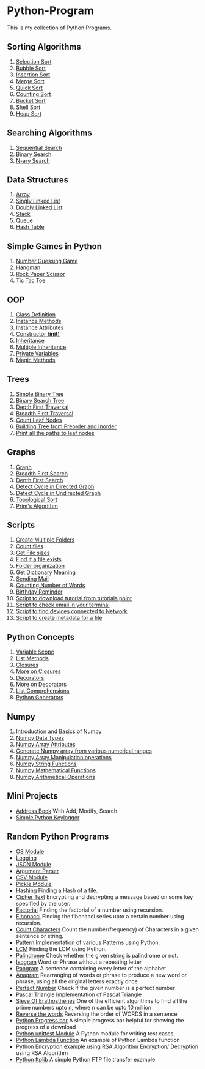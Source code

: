 # Python-Program
This is my collection of Python Programs.<br />


## Sorting Algorithms

1. [Selection Sort](https://github.com/akhilesh1806/Python-Program/blob/master/Programs/P24_SelectionSort.py)
2. [Bubble Sort](https://github.com/akhilesh1806/Python-Program/blob/master/Programs/P25_BubbleSort.py)
3. [Insertion Sort](https://github.com/akhilesh1806/Python-Program/blob/master/Programs/P26_InsertionSort.py)
4. [Merge Sort](https://github.com/akhilesh1806/Python-Program/blob/master/Programs/P27_MergeSort.py)
5. [Quick Sort](https://github.com/akhilesh1806/Python-Program/blob/master/Programs/P28_QuickSort.py)
6. [Counting Sort](https://github.com/akhilesh1806/Python-Program/blob/master/Programs/P48_CountingSort.py)
7. [Bucket Sort](https://github.com/akhilesh1806/Python-Program/blob/master/Programs/P52_BucketSort.py)
8. [Shell Sort](https://github.com/akhilesh1806/Python-Program/blob/master/Programs/P53_ShellSort.py)
9. [Heap Sort](https://github.com/akhilesh1806/Python-Program/blob/master/Programs/P66_HeapSort.py)

## Searching Algorithms

1. [Sequential Search](https://github.com/akhilesh1806/Python-Program/blob/master/Programs/P22_SequentialSearch.py)
2. [Binary Search](https://github.com/akhilesh1806/Python-Program/blob/master/Programs/P23_BinarySearch.py)
3. [N-ary Search](https://github.com/akhilesh1806/Python-Program/blob/master/Programs/P35_NarySearch.py)

## Data Structures

1. [Array](https://github.com/akhilesh1806/Python-Program/blob/master/Programs/P30_Array.py)
2. [Singly Linked List](https://github.com/akhilesh1806/Python-Program/blob/master/Programs/P31_SinglyLinkedList.py)
3. [Doubly Linked List](https://github.com/akhilesh1806/Python-Program/blob/master/Programs/P33_DoublyLinkedList.py)
4. [Stack](https://github.com/akhilesh1806/Python-Program/blob/master/Programs/P34_Stack.py)
5. [Queue](https://github.com/akhilesh1806/Python-Program/blob/master/Programs/P39_Queue.py)
6. [Hash Table](https://github.com/akhilesh1806/Python-Program/blob/master/Programs/P78_HashTable.py)

## Simple Games in Python

1. [Number Guessing Game](https://github.com/akhilesh1806/Python-Program/blob/master/Programs/P21_GuessTheNumber.py)
2. [Hangman](https://github.com/akhilesh1806/Python-Program/blob/master/Programs/P37_HangmanGame.py)
3. [Rock Paper Scissor](https://github.com/akhilesh1806/Python-Program/blob/master/Programs/P49_RockPaperScissors.py)
4. [Tic Tac Toe](https://github.com/akhilesh1806/Python-Program/blob/master/Programs/P75_TicTacToe.py)

## OOP

1. [Class Definition](https://github.com/akhilesh1806/Python-Program/blob/master/OOP/P01_ClassDefinition.py)
2. [Instance Methods](https://github.com/akhilesh1806/Python-Program/blob/master/OOP/P02_InstanceMethods.py)
3. [Instance Attributes](https://github.com/akhilesh1806/Python-Program/blob/master/OOP/P03_InstanceAttributes.py)
4. [Constructor (__init__)](https://github.com/akhilesh1806/Python-Program/blob/master/OOP/P04_InitConstructor.py)
5. [Inheritance](https://github.com/akhilesh1806/Python-Program/blob/master/OOP/P06_Inheritance.py)
6. [Multiple Inheritance](https://github.com/akhilesh1806/Python-Program/blob/master/OOP/P08_MultipleInheritence.py)
7. [Private Variables](https://github.com/akhilesh1806/Python-Program/blob/master/OOP/P10_PrivateVariable.py)
8. [Magic Methods](https://github.com/akhilesh1806/Python-Program/blob/master/OOP/P11_MagicMethods.py)

## Trees

1. [Simple Binary Tree](https://github.com/akhilesh1806/Python-Program/blob/master/Programs/P62_BinaryTree.py)
2. [Binary Search Tree](https://github.com/akhilesh1806/Python-Program/blob/master/Programs/P43_BinarySearchTree.py)
3. [Depth First Traversal](https://github.com/akhilesh1806/Python-Program/blob/master/Programs/P64_DepthFirstTraversal.py)
4. [Breadth First Traversal](https://github.com/akhilesh1806/Python-Program/blob/master/Programs/P65_BreadthFirstTraversal.py)
5. [Count Leaf Nodes](https://github.com/akhilesh1806/Data-Structures-using-Python/tree/master/Trees/P02_CountLeafNodes.py)
6. [Building Tree from Preorder and Inorder](https://github.com/akhilesh1806/Data-Structures-using-Python/tree/master/Trees/P03_TreeFromInorderAndPreorder.py)
7. [Print all the paths to leaf nodes](https://github.com/akhilesh1806/Data-Structures-using-Python/tree/master/Trees/P04_RootToLeafPaths.py)

## Graphs
1. [Graph](https://github.com/akhilesh1806/Python-Program/blob/master/Programs/P63_Graph.py)
2. [Breadth First Search](https://github.com/akhilesh1806/Data-Structures-using-Python/blob/master/Graph/P01_BreadthFirstSearch.py)
3. [Depth First Search](https://github.com/akhilesh1806/Data-Structures-using-Python/blob/master/Graph/P02_DepthFirstSearch.py)
4. [Detect Cycle in Directed Graph](https://github.com/akhilesh1806/Data-Structures-using-Python/blob/master/Graph/P03_DetectCycleInDirectedGraph.py)
5. [Detect Cycle in Undirected Graph](https://github.com/akhilesh1806/Data-Structures-using-Python/blob/master/Graph/P04_DetectCycleInUndirectedGraph.py)
6. [Topological Sort](https://github.com/akhilesh1806/Python-Program/blob/master/Programs/P68_TopologicalSort.py)
7. [Prim's Algorithm](https://github.com/akhilesh1806/Data-Structures-using-Python/blob/master/Graph/P06_Prim's-Algorithm.py)

## Scripts

1. [Create Multiple Folders](https://github.com/akhilesh1806/Python-Program/blob/master/Scripts/P01_FolderManipulation.py)
2. [Count files](https://github.com/akhilesh1806/Python-Program/blob/master/Scripts/P02_FileCount.py)
3. [Get File sizes](https://github.com/akhilesh1806/Python-Program/blob/master/Scripts/P03_GetFileSize.py)
4. [Find if a file exists](https://github.com/akhilesh1806/Python-Program/blob/master/Scripts/P04_FindIfAFileExists.py)
5. [Folder organization](https://github.com/akhilesh1806/Python-Program/blob/master/Scripts/P05_FileOrganizer.py)
6. [Get Dictionary Meaning](https://github.com/akhilesh1806/Python-Program/blob/master/Scripts/P06_GetMeaning.py)
7. [Sending Mail](https://github.com/akhilesh1806/Python-Program/blob/master/Scripts/P07_ScriptToSendMail.py)
8. [Counting Number of Words](https://github.com/akhilesh1806/Python-Program/blob/master/Scripts/P08_CountNumberOfWords.py)
9. [Birthday Reminder](https://github.com/akhilesh1806/Python-Program/blob/master/Scripts/P09_ReminderApplication.py)
10. [Script to download tutorial from tutorials point](https://github.com/akhilesh1806/Python-Program/blob/master/Scripts/P10_SciptToDownloadPDF.py)
11. [Script to check email in your terminal](https://github.com/akhilesh1806/Python-Program/blob/master/Scripts/P11_CheckEmail.py)
12. [Script to find devices connected to Network](https://github.com/akhilesh1806/Python-Program/blob/master/Scripts/P12_ScriptToFindDevicesConnectedInNetwork.py)
13. [Script to create metadata for a file](https://github.com/akhilesh1806/Python-Program/blob/master/Scripts/P13_Python_Create_File_With_Metadata.py)

## Python Concepts

1. [Variable Scope](https://github.com/akhilesh1806/Python-Program/blob/master/Programs/P02_VariableScope.py)
2. [List Methods](https://github.com/akhilesh1806/Python-Program/blob/master/Programs/P03_ListsOperations.py)
3. [Closures](https://github.com/akhilesh1806/Python-Program/blob/master/Programs/P44_Closures.py)
4. [More on Closures](https://github.com/akhilesh1806/Python-Program/blob/master/Programs/P45_MoreOnClosures.py)
5. [Decorators](https://github.com/akhilesh1806/Python-Program/blob/master/Programs/P46_Decorators.py)
6. [More on Decorators](https://github.com/akhilesh1806/Python-Program/blob/master/Programs/P47_MoreOnDecorators.py)
7. [List Comprehensions](https://github.com/akhilesh1806/Python-Program/blob/master/Programs/P50_ListComprehensions.py)
8. [Python Generators](https://github.com/akhilesh1806/Python-Program/blob/master/Programs/P74_PythonGenerators.py)

## Numpy
1. [Introduction and Basics of Numpy](https://github.com/akhilesh1806/Python-Program/blob/master/Numpy/P01_Introduction.py)
2. [Numpy Data Types](https://github.com/akhilesh1806/Python-Program/blob/master/Numpy/P02_NumpyDataTypes.py)
3. [Numpy Array Attributes](https://github.com/akhilesh1806/Python-Program/blob/master/Numpy/P03_NumpyAttributes.py)
4. [Generate Numpy array from various numerical ranges](https://github.com/akhilesh1806/Python-Program/blob/master/Numpy/P04_ArrayFromNumericalRange.py)
5. [Numpy Array Manipulation operations](https://github.com/akhilesh1806/Python-Program/blob/master/Numpy/P05_NumpyArrayManipulation.py)
6. [Numpy String Functions](https://github.com/akhilesh1806/Python-Program/blob/master/Numpy/P06_NumpyStringFunctions.py)
7. [Numpy Mathematical Functions](https://github.com/akhilesh1806/Python-Program/blob/master/Numpy/P07_NumpyMathematicalFunctions.py)
8. [Numpy Arithmetical Operations](https://github.com/akhilesh1806/Python-Program/blob/master/Numpy/P08_NumpyArithmeticOperations.py)

## Mini Projects
* [Address Book](https://github.com/akhilesh1806/Python-Program/blob/master/Programs/P61_AddressBook.py)
With Add, Modify, Search.
* [Simple Python Keylogger](https://github.com/akhilesh1806/Python-Program/blob/master/Programs/P79_SimplePythonKeylogger.py)

## Random Python Programs

* [OS Module](https://github.com/akhilesh1806/Python-Program/blob/master/Programs/P20_OsModule.py)
* [Logging](https://github.com/akhilesh1806/Python-Program/blob/master/Programs/P18_Logging.py)
* [JSON Module](https://github.com/akhilesh1806/Python-Program/blob/master/Programs/P51_PythonJSON.py)
* [Argument Parser](https://github.com/akhilesh1806/Python-Program/blob/master/Programs/P29_ArgumentParser.py)
* [CSV Module](https://github.com/akhilesh1806/Python-Program/blob/master/Programs/P54_PythonCSV.py)
* [Pickle Module](https://github.com/akhilesh1806/Python-Program/blob/master/Programs/P60_PickleModule.py)
* [Hashing](https://github.com/akhilesh1806/Python-Program/blob/master/Programs/P38_HashingFile.py) Finding a Hash of a file.
* [Cipher Text](https://github.com/akhilesh1806/Python-Program/blob/master/Programs/P40_CipherText.py)
Encrypting and decrypting a message based on some key specified by the user.
* [Factorial](https://github.com/akhilesh1806/Python-Program/blob/master/Programs/P04_Factorial.py)
Finding the factorial of a number using recursion.
* [Fibonacci](https://github.com/akhilesh1806/Python-Program/blob/master/Programs/P08_Fibonnaci.py)
Finding the fibonaaci series upto a certain number using recursion.
* [Count Characters](https://github.com/akhilesh1806/Python-Program/blob/master/Programs/P06_CharCount.py)
Count the number(frequency) of Characters in a given sentence or string.
* [Pattern](https://github.com/akhilesh1806/Python-Program/blob/master/Programs/P05_Pattern.py)
Implementation of various Patterns using Python.
* [LCM](https://github.com/akhilesh1806/Python-Program/blob/master/Programs/P10_LCM.py)
Finding the LCM using Python.
* [Palindrome](https://github.com/akhilesh1806/Python-Program/blob/master/Programs/P13_Palindrome.py)
Check whether the given string is palindrome or not.
* [Isogram](https://github.com/akhilesh1806/Python-Program/blob/master/Programs/P55_Isogram.py)
Word or Phrase without a repeating letter
* [Pangram](https://github.com/akhilesh1806/Python-Program/blob/master/Programs/P56_Pangram.py)
A sentence containing every letter of the alphabet
* [Anagram](https://github.com/akhilesh1806/Python-Program/blob/master/Programs/P57_Anagram.py)
Rearranging of words or phrase to produce a new word or phrase, using all the original letters exactly once
* [Perfect Number](https://github.com/akhilesh1806/Python-Program/blob/master/Programs/P58_PerfectNumber.py)
Check if the given number is a perfect number
* [Pascal  Triangle](https://github.com/akhilesh1806/Python-Program/blob/master/Programs/P59_PascalTriangle.py)
Implementation of Pascal Triangle
* [Sieve Of Erathosthenes](https://github.com/akhilesh1806/Python-Program/blob/master/Programs/P67_SieveOfEratosthenes.py)
One of the efficient algorithms to find all the prime numbers upto n, where n can be upto 10 million
* [Reverse the words](https://github.com/akhilesh1806/Python-Program/blob/master/Programs/P69_ReverseWords.py)
Reversing the order of WORDS in a sentence
* [Python Progress bar](https://github.com/akhilesh1806/Python-Program/blob/master/Programs/P70_SimpleProgressBar.py)
A simple progress bar helpful for showing the progress of a download
* [Python unittest Module](https://github.com/akhilesh1806/Python-Program/blob/master/Programs/P71_PythonUnittest.py)
A Python module for writing test cases
* [Python Lambda Function](https://github.com/akhilesh1806/Python-Program/blob/master/Programs/P72_PythonLambda.py)
An example of Python Lambda function
* [Python Encryption example using RSA Algorithm](https://github.com/akhilesh1806/Python-Program/blob/master/Programs/P73_SimplePythonEncryption.py)
Encryption/ Decryption using RSA Algorithm
* [Python ftplib](https://github.com/akhilesh1806/Python-Program/blob/master/Programs/P76_PythonFTP.py)
A simple Python FTP file transfer example
